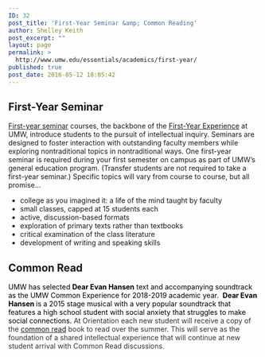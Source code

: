 ```yaml
---
ID: 32
post_title: 'First-Year Seminar &amp; Common Reading'
author: Shelley Keith
post_excerpt: ""
layout: page
permalink: >
  http://www.umw.edu/essentials/academics/first-year/
published: true
post_date: 2016-05-12 18:05:42
---
```

<h2>First-Year Seminar</h2>
<a href="http://academics.umw.edu/fsem/">First-year seminar</a> courses, the backbone of the <a href="http://academics.umw.edu/fye/">First-Year Experience</a> at UMW, introduce students to the pursuit of intellectual inquiry. Seminars are designed to foster interaction with outstanding faculty members while exploring nontraditional topics in nontraditional ways. One first-year seminar is required during your first semester on campus as part of UMW’s general education program. (Transfer students are not required to take a first-year seminar.) Specific topics will vary from course to course, but all promise…
<ul>
 	<li>college as you imagined it: a life of the mind taught by faculty</li>
 	<li>small classes, capped at 15 students each</li>
 	<li>active, discussion-based formats</li>
 	<li>exploration of primary texts rather than textbooks</li>
 	<li>critical examination of the class literature</li>
 	<li>development of writing and speaking skills</li>
</ul>
<h2>Common Read</h2>
<span style="color: #333333"><span style="color: black">UMW has selected <strong>Dear Evan Hansen</strong> text and accompanying soundtrack as the UMW <span id="0.6824107628560325"><span class="highlight">Common</span></span> Experience for 2018-2019 academic year.  <strong>Dear Evan Hansen </strong>is a 2015 stage musical with a very popular soundtrack that features a high school student with social anxiety that struggles to make social connections. </span>At Orientation each new student will receive a copy of the <a href="http://academics.umw.edu/fye/common-read/">common read</a> book to read over the summer. This will serve as the foundation of a shared intellectual experience that will continue at new student arrival with Common Read discussions.</span>

&nbsp;

&nbsp;